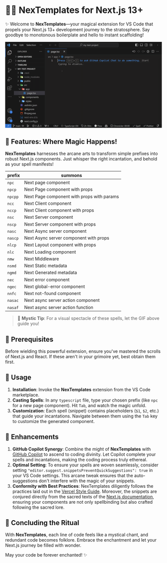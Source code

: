 # 🧙‍♂️ NexTemplates for Next.js 13+

✨ Welcome to **NexTemplates**—your magical extension for VS Code that propels your Next.js 13+ development journey to the stratosphere. Say goodbye to monotonous boilerplate and hello to instant scaffolding!

![Banner](./assets/banner.gif)

## 🎩 Features: Where Magic Happens!

**NexTemplates** harnesses the arcane arts to transform simple prefixes into robust Next.js components. Just whisper the right incantation, and behold as your spell manifests!

| prefix  | summons                                    |
| ------- | ------------------------------------------ |
| `npc`   | Next page component                        |
| `npcp`  | Next Page component with props             |
| `npcpp` | Next Page component with props with params |
| `ncc`   | Next Client component                      |
| `nccp`  | Next Client component with props           |
| `nsc`   | Next Server component                      |
| `nscp`  | Next Server component with props           |
| `nasc`  | Next Async server component                |
| `nascp` | Next Async server component with props     |
| `nlcp`  | Next Layout component with props           |
| `nlc`   | Next Loading component                     |
| `nmw`   | Next Middleware                            |
| `nsmd`  | Next Static metadata                       |
| `ngmd`  | Next Generated metadata                    |
| `nec`   | Next error component                       |
| `ngec`  | Next global-error component                |
| `nnfc`  | Next not-found component                   |
| `nasac` | Next async server action component         |
| `nasaf` | Next async server action function          |

> 🌌 **Mystic Tip**: For a visual spectacle of these spells, let the GIF above guide you!

## 📜 Prerequisites

Before wielding this powerful extension, ensure you've mastered the scrolls of Next.js and React. If these aren't in your grimoire yet, best obtain them first.

## 🔮 Usage

1. **Installation**: Invoke the **NexTemplates** extension from the VS Code marketplace.
2. **Casting Spells**: In any `typescript` file, type your chosen prefix (like `npc` for a new page component). Hit `Tab`, and watch the magic unfold.
3. **Customization**: Each spell (snippet) contains placeholders (`$1`, `$2`, etc.) that guide your incantations. Navigate between them using the `Tab` key to customize the generated component.

## 📌 Enhancements

1. **GitHub Copilot Synergy**: Combine the might of **NexTemplates** with [GitHub Copilot](https://copilot.github.com/) to ascend to coding divinity. Let Copilot complete your spells and incantations, making the coding process truly ethereal.
2. **Optimal Setting**: To ensure your spells are woven seamlessly, consider setting `"editor.suggest.snippetsPreventQuickSuggestions": true` in your VS Code settings. This arcane tweak ensures that the auto-suggestions don't interfere with the magic of your snippets.
3. **Conformity with Best Practices**: NexTemplates diligently follows the practices laid out in the [Vercel Style Guide](https://github.com/vercel/style-guide). Moreover, the snippets are conjured directly from the sacred texts of the [Next.js documentation](https://nextjs.org/docs/app/building-your-application/routing), ensuring your components are not only spellbinding but also crafted following the sacred lore.

## 🎉 Concluding the Ritual

With **NexTemplates**, each line of code feels like a mystical chant, and redundant code becomes folklore. Embrace the enchantment and let your Next.js journey be filled with wonder.

May your code be forever enchanted! ✨
